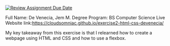 [![Review Assignment Due Date](https://classroom.github.com/assets/deadline-readme-button-24ddc0f5d75046c5622901739e7c5dd533143b0c8e959d652212380cedb1ea36.svg)](https://classroom.github.com/a/_L9ie6qn)

Full Name: De Venecia, Jem M.
Degree Program: BS Computer Science
Live Website link:https://cloudsomniac.github.io/exercise2-html-css-devenecia/

My key takeaway from this exercise is that I relearned how to create a webpage using HTML and CSS and how to use a flexbox.
